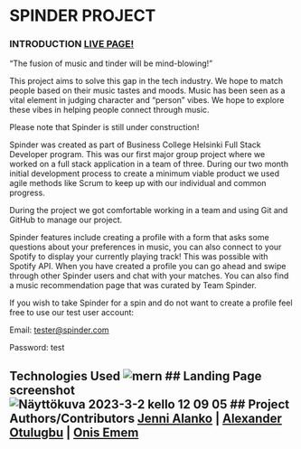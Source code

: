 # SPINDER PROJECT 

### INTRODUCTION [LIVE PAGE!](https://spinder.netlify.app/) 

“The fusion of music and tinder will be mind-blowing!”

This project aims to solve this gap in the tech industry. We hope to match people based on their music tastes and moods. Music has been seen as a vital element in judging character and “person” vibes. We hope to explore these vibes in helping people connect through music.

Please note that Spinder is still under construction!

Spinder was created as part of Business College Helsinki Full Stack Developer program. This was our first major group project where we worked on a full stack application in a team of three. During our two month initial development process to create a minimum viable product we used agile methods like Scrum to keep up with our individual and common progress.

During the project we got comfortable working in a team and using Git and GitHub to manage our project.

Spinder features include creating a profile with a form that asks some questions about your preferences in music, you can also connect to your Spotify to display your currently playing track! This was possible with Spotify API. When you have created a profile you can go ahead and swipe through other Spinder users and chat with your matches. You can also find a music recommendation page that was curated by Team Spinder.

If you wish to take Spinder for a spin and do not want to create a profile feel free to use our test user account:

Email: tester@spinder.com

Password: test

## Technologies Used ![mern](https://user-images.githubusercontent.com/77112303/222419538-8d63681b-526b-4f77-b1ea-eda1d3102fbd.png) ## Landing Page screenshot ![Näyttökuva 2023-3-2 kello 12 09 05](https://user-images.githubusercontent.com/77112303/222420827-4e55158d-ce25-4484-9363-cba82aa70448.png) ## Project Authors/Contributors [Jenni Alanko](https://github.com/kirpister) | [Alexander Otulugbu](https://github.com/BPharoh) | [Onis Emem](https://github.com/oniso20)

